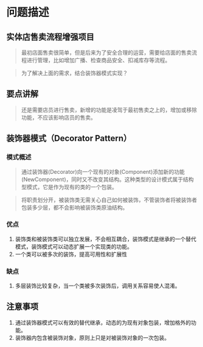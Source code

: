 # 问题描述

## 实体店售卖流程增强项目

> 最初店面售卖很简单，但是后来为了安全合理的运营，需要给店面的售卖流程进行管理，比如增加广播、检查商品安全、扣减库存等流程。

> 为了解决上面的需求，结合装饰器模式实现？

## 要点讲解

> 还是需要店员进行售卖，新增的功能是凌驾于最初售卖之上的，增加或移除功能，不应该影响店员的售卖。

## 装饰器模式（Decorator Pattern）

### 模式概述

> 通过装饰器(Decorator)向一个现有的对象(Component)添加新的功能(NewComponent)，同时又不改变其结构。这种类型的设计模式属于结构型模式，它是作为现有的类的一个包装。

> 将职责划分开，被装饰类无需关心自己如何被装饰，不管装饰者将被装饰者包装多少层，都不会影响被装饰类原油结构。

### 优点
1. 装饰类和被装饰类可以独立发展，不会相互耦合，装饰模式是继承的一个替代模式，装饰模式可以动态扩展一个实现类的功能。
2. 一个类可以被多次的装饰，提高可用性和扩展性

### 缺点
1. 多层装饰比较复杂，当一个类被多次装饰后，调用关系容易使人混淆。

## 注意事项
1. 通过装饰器模式可以有效的替代继承，动态的为现有对象包装，增加格外的功能。
2. 装饰器内包含被装饰对象，原则上只是对被装饰对象的一次包装。